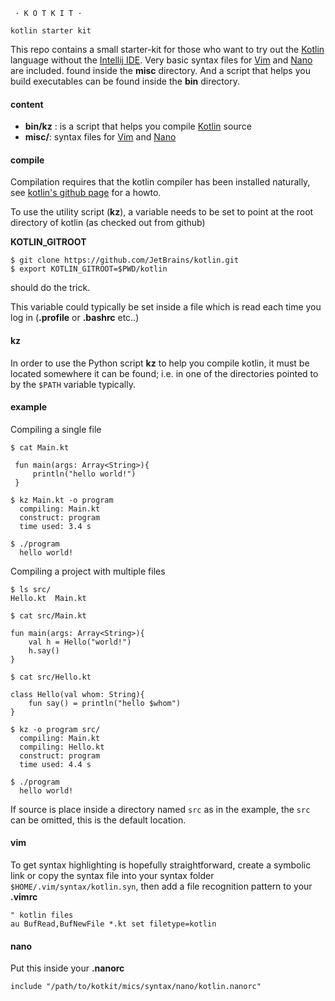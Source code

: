 
     · K O T K I T ·

    kotlin starter kit


This repo contains a small starter-kit for those who want to try out
the [Kotlin][1] language without the [Intellij IDE][2].
Very basic syntax files for [Vim][3] and [Nano][4] are included.
found inside the **misc** directory. And a script that helps you
build executables can be found inside the **bin** directory.

#### content

   - **bin/kz** : is a script that helps you compile [Kotlin][1] source
   - **misc/**: syntax files for [Vim][3] and [Nano][4]


#### compile

Compilation requires that the kotlin compiler has been installed
naturally, see [kotlin's github page][5] for a howto.

To use the utility script (**kz**), a variable needs to be set
to point at the root directory of kotlin (as checked out from github)

**KOTLIN_GITROOT**
    
    $ git clone https://github.com/JetBrains/kotlin.git
    $ export KOTLIN_GITROOT=$PWD/kotlin

should do the trick.

This variable could typically be set inside a file which is read each
time you log in (**.profile** or **.bashrc** etc..)

#### kz

In order to use the Python script **kz** to help you compile kotlin, 
it must be located somewhere it can be found; i.e. in one of the 
directories pointed to by the `$PATH` variable typically.


#### example

Compiling a single file

    $ cat Main.kt

     fun main(args: Array<String>){
         println("hello world!")
     }

    $ kz Main.kt -o program
      compiling: Main.kt
      construct: program
      time used: 3.4 s

    $ ./program
      hello world!


Compiling a project with multiple files

    $ ls src/
    Hello.kt  Main.kt

    $ cat src/Main.kt

    fun main(args: Array<String>){
        val h = Hello("world!")
        h.say()
    }

    $ cat src/Hello.kt

    class Hello(val whom: String){
        fun say() = println("hello $whom")
    }

    $ kz -o program src/
      compiling: Main.kt
      compiling: Hello.kt
      construct: program
      time used: 4.4 s

    $ ./program
      hello world!

If source is place inside a directory named `src` as in the example,
the `src` can be omitted, this is the default location.


#### vim

To get syntax highlighting is hopefully straightforward,
create a symbolic link or copy the syntax file into your
syntax folder `$HOME/.vim/syntax/kotlin.syn`, then add a
file recognition pattern to your **.vimrc**

    " kotlin files
    au BufRead,BufNewFile *.kt set filetype=kotlin


#### nano

Put this inside your **.nanorc**

    include "/path/to/kotkit/mics/syntax/nano/kotlin.nanorc"


[1]: http://confluence.jetbrains.net/display/Kotlin/Welcome "Kotlin homepage"
[2]: http://www.jetbrains.com/idea/ "Intellij homepage"
[3]: http://vim.org  "Vim homepage"
[4]: http://www.nano-editor.org/ "Nano homepage"
[5]: https://github.com/JetBrains/kotlin "Kotlin on github"
